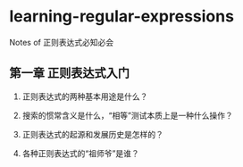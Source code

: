 # learning-regular-expressions
Notes of 正则表达式必知必会

## 第一章 正则表达式入门
1. 正则表达式的两种基本用途是什么？

2. 搜索的惯常含义是什么，“相等”测试本质上是一种什么操作？

3. 正则表达式的起源和发展历史是怎样的？

4. 各种正则表达式的“祖师爷”是谁？
